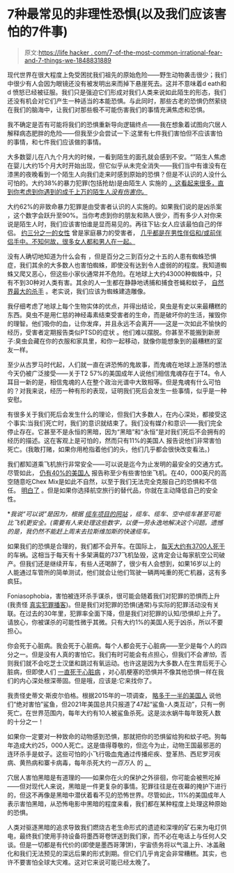 # 7种最常见的非理性恐惧(以及我们应该害怕的7件事)

> 原文:[https://life hacker . com/7-of-the-most-common-irrational-fear-and-7-things-we-1848831889](https://lifehacker.com/7-of-the-most-common-irrational-fears-and-7-things-we-1848831889)

现代世界在很大程度上免受困扰我们祖先的原始危险——野生动物袭击很少；我们中很少有人会因为眼镜还没有被发明出来而掉下悬崖死去。这并不意味着d eath和d 愤怒已经被征服。我们只是强迫它们形成对我们人类来说如此陌生的形态，我们还没有机会对它们产生一种适当的本能恐惧。与此同时，那些古老的恐惧仍然萦绕在我们的脑海中，让我们对那些极不可能伤害我们的事情充满焦虑和恐惧。

我不确定是否有可能将我们的恐惧重新导向逻辑终点——我在想象着试图向穴居人解释病态肥胖的危险——但我至少会尝试一下:这里有七件我们害怕但不应该害怕的事情，和七件我们应该做的事情。

大多数婴儿在八九个月大的时候，一看到陌生的面孔就会感到不安。“”陌生人焦虑在婴儿大约15个月大时开始出现，但它似乎从未完全消失——我们当中有谁没有在漆黑的夜晚看到一个陌生人向我们走来时感到原始的恐惧？但是不认识的人没什么可怕的。大约38%的暴力犯罪(包括抢劫)是由陌生人 实施的 [，这看起来很多，直到你考虑到你遇到的成千上万的陌生人*没有伤害你。*](https://bjs.ojp.gov/content/pub/pdf/vvcs9310.pdf)

大约62%的非致命暴力犯罪是由受害者认识的人实施的。如果我们说的是凶杀案 ，这个数字会跃升至90%。当你考虑到你的朋友和熟人很少，而有多少人对你来说是陌生人时，我们应该害怕谁是显而易见的。再往下钻:女人应该最怕自己的伴侣。 [约三分之一的女性](https://www.who.int/news-room/fact-sheets/detail/violence-against-women) 曾是家庭暴力的受害者， [几乎都是在男性伴侣和/或前伴侣手中。不知何故，很多女人都和男人在一起。](https://bjs.ojp.gov/content/pub/pdf/fvv.pdf)

没有人确切地知道为什么会有 ，但是百分之三到百分之十五的人患有蜘蛛恐惧症，我们其余的大多数人也害怕蜘蛛，即使没有达到令人虚弱的的程度。我知道蜘蛛又爬又恶心，但这些小家伙通常并不危险。在地球上大约43000种蜘蛛中，只有不到30种对人类有害。其余的人一生都在静静地诱捕和捕食苍蝇和蚊子， [自然界最大的杀手](https://www.cdc.gov/niosh/topics/outdoor/mosquito-borne/default.html#:~:text=Mosquito%2Dborne%20diseases%20are%20those,from%20diseases%20spread%20by%20mosquitoes.) 。老实说，我们应该为蜘蛛建造雕像。

我仔细考虑了地球上每个生物实体的优点，并得出结论，臭虫是有史以来最糟糕的东西。臭虫不是用仁慈的神经毒素结束受害者的生命，而是破坏你的生活，摧毁你的理智。他们吸你的血，让你发痒，并且永远不会离开——这是一次如此不愉快的经历，受害者定期报告类似PTSD的症状 。他们难以摆脱。你甚至不能搬到新房子:臭虫会藏在你的衣服和家具里，和你一起移动，就像你能想象到的最糟糕的室友一样。

至少从古罗马时代起，人们就一直在讲恐怖的鬼故事，而鬼魂在地球上游荡的想法今天仍被广泛接受——关于T2 57%的美国成年人说他们相信鬼魂存在于T4。令人耳目一新的是，相信鬼魂的人在整个政治光谱中大致相等。但是鬼魂有什么可怕的？对我来说，经历一种有形的表现，证明我们死后会发生一些事情，似乎是一种安慰。

有很多关于我们死后会发生什么的理论，但我们大多数人，在内心深处，都接受这个事实:当我们死亡时，我们的意识就结束了。我们没有媒介和意识——我们完全停止存在。它甚至不是永恒的黑暗，因为“黑暗”和“永恒”是对我们死后不会拥有的经历的描述。这在客观上是可怕的，然而只有11%的美国人 报告说他们非常害怕死亡。(我敢打赌，如果你用枪指着他们的头，他们几乎都会很快改变看法。)

我们都知道乘飞机旅行非常安全——可以说是迄今为止发明的最安全的交通方式。尽管如此， [仍有40%的美国人](https://www.washingtonpost.com/health/lots-of-americans-have-a-fear-of-flying-there-are-way-to-overcome-the-anxiety-disorder/2019/10/11/d4746d84-d338-11e9-86ac-0f250cc91758_story.html) 报告称至少有些害怕坐飞机。在40，000英尺的高空随意吃Chex Mix是如此不自然，以至于我们无法完全克服自己的恐惧和不信任。 [明白了](https://lifehacker.com/how-i-accidentally-cured-my-fear-of-flying-with-a-video-1848739344) 。但是如果你选择航空旅行的替代品，你就在主动降低自己的安全性。

**我说“可以说”是因为，根据* [*缆车项目的网站*](https://www.gondolaproject.com/2016/01/19/a-reminder-on-cable-car-safety/) *，缆车、缆车、空中缆车甚至可能比飞机更安全。(需要有人来处理这些数字，以便一劳永逸地解决这个问题。遗憾的是，我仍然不能赶上周末去拉斯维加斯的快速缆车。*

如果我们的恐惧是合理的，我们都不会开车。在国际上， [每天大约有3700人死于](https://www.asirt.org/safe-travel/road-safety-facts/#:~:text=Approximately%201.35%20million%20people%20die,every%20day%20on%20the%20roads.)的车祸。这相当于每天有十多架满载的737飞机坠毁，这肯定会让每家航空公司破产。但我们还是继续开车，有些人还喝醉了，很少有人会想到，如果16岁以上的人能通过车管所的简单测试，他们就会让他们驾驶一辆两吨重的死亡机器，这有多疯狂。

Foniasophobia，害怕被连环杀手谋杀，很可能会随着我们对犯罪的恐惧而上升(我责怪 [真实犯罪播客](https://lifehacker.com/25-of-the-best-true-crime-podcasts-rated-from-cozy-to-1848033542))。但是我们对犯罪的恐惧(通常)与实际的犯罪活动没有关联。在过去的30年里，犯罪率全面下降，但是我们对犯罪的认知/恐惧却上升了。请放心，你被谋杀的可能性微乎其微。只有大约1%的美国人死于凶杀，所以不要担心。

你会死于心脏病。我会死于心脏病。每个人都会死于心脏病——至少是每个人的四分之一。但是没有人真的害怕它。我们有时可能会有点担心，但我们不会*害怕*，否则我们就不会吃芝士汉堡和跳过有氧运动。也许这是因为大多数人在生育后死于心脏病，但即使人们 [一直死于心脏病](https://www.ncbi.nlm.nih.gov/pmc/articles/PMC5501035/) ，对心肌梗塞的恐惧并不像其他恐惧一样在我们的内心深处根深蒂固。但是哦，应该是:它来找你了。

我责怪史蒂文·斯皮尔伯格。根据2015年的一项调查， [略多于一半的美国人](https://www.futurefrogmen.org/blog/2020/8/18/why-do-we-fear-sharks) 说他们“绝对害怕”鲨鱼，但2021年美国总共只报道了47起“鲨鱼-人类互动”，只有一例死亡。在世界范围内，每年大约有10人被鲨鱼杀死。这是淡水蜗牛每年致死人数的十分之一！

如果你一定要对一种致命的动物感到恐惧，那就把你的恐惧留给狗和蚊子吧。狗每年造成大约25，000人死亡。这是值得尊敬的，但迄今为止，动物王国最邪恶的连环杀手是蚊子。这些可怕的小飞行吸血鬼通过传播疟疾、登革热、西尼罗河疾病、黄热病和寨卡病毒，每年杀死大约*一百万*人 的 [。](https://www.worldatlas.com/articles/the-animals-that-kill-most-humans.html)

穴居人害怕黑暗是有道理的——如果你在火的保护之外徘徊，你可能会被熊吃掉——但对现代人来说，黑暗是一件更复杂的事情。犯罪往往是在夜幕的掩护下进行的，但这不再像是黑暗中潜伏着看不见的恐怖世界。尽管如此，11%的美国成年人表示害怕黑暗，从恐怖电影中黑暗的程度来看，我们都在某种程度上处理这种原始的恐惧。

人类对驱逐黑暗的追求导致我们燃烧古老生命形式的遗迹和深埋的矿石来为电灯供电，最终我们使用手持设备将墨西哥卷饼送到我们家，而不必在电话上与任何人交谈。但是一切都是有代价的(即使是墨西哥薄饼)，宇宙债务将以气温上升、冰盖融化和我们无法预见的深远后果的形式到期。但它们几乎肯定会非常糟糕。其实，也许不要害怕全球大灾难。这对它来说可能已经太晚了。